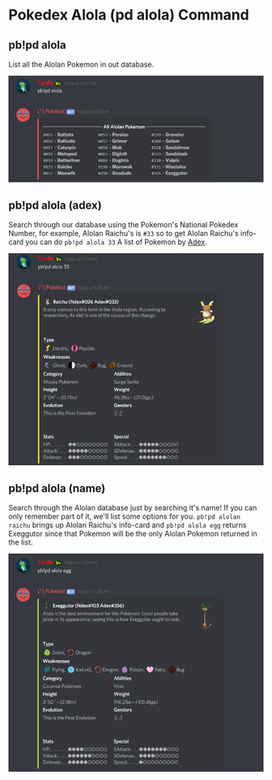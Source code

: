 # Pokedex Alola \(pd alola\) Command

## pb!pd alola

List all the Alolan Pokemon in out database.

![](../../.gitbook/assets/pdalola.PNG)

## pb!pd alola \(adex\)

Search through our database using the Pokemon's National Pokedex Number, for example, Alolan Raichu's is `#33` so to get Alolan Raichu's info-card you can do `pb!pd alola 33` A list of Pokemon by [Adex](https://bulbapedia.bulbagarden.net/wiki/List_of_Pok%C3%A9mon_by_Alola_Pok%C3%A9dex_number_%28Ultra_Sun_and_Ultra_Moon%29).

![](../../.gitbook/assets/alolaraichu.PNG)

## pb!pd alola \(name\)

Search through the Alolan database just by searching it's name! If you can only remember part of it, we'll list some options for you. `pb!pd alolan raichu` brings up Alolan Raichu's info-card and `pb!pd alola egg` returns Exeggutor since that Pokemon will be the only Alolan Pokemon returned in the list.

![](../../.gitbook/assets/egg.PNG)

